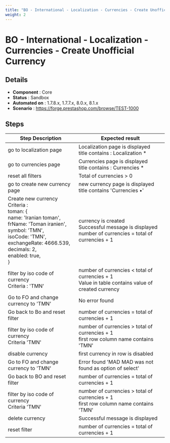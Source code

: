 ```yaml
---
title: "BO - International - Localization - Currencies - Create Unofficial Currency"
weight: 2
---
```


# BO - International - Localization - Currencies - Create Unofficial Currency
## Details
* **Component** : Core
* **Status** : Sandbox
* **Automated on** : 1.7.8.x, 1.7.7.x, 8.0.x, 8.1.x
* **Scenario** : https://forge.prestashop.com/browse/TEST-1000

## Steps
| Step Description | Expected result |
| ----- | ----- |
| go to localization page | Localization page is displayed<br>title contains : Localization * |
| go to currencies page | Currencies page is displayed<br>title contains : Currencies * |
| reset all filters | Total of currencies > 0 |
| go to create new currency page | new currency page is displayed<br>title contains 'Currencies •' |
| Create new currency<br>Criteria :<br>toman: {<br>      name: 'Iranian toman',<br>      frName: 'Toman iranien',<br>      symbol: 'TMN',<br>      isoCode: 'TMN',<br>      exchangeRate: 4666.539,<br>      decimals: 2,<br>      enabled: true,<br>    } | currency is created<br>Successful message is displayed<br>number of currencies = total of currencies + 1 |
| filter by iso code of currency<br>Criteria : 'TMN' | number of currencies < total of currencies + 1<br>Value in table contains value of created currency |
| Go to FO and change currency to 'TMN' | No error found |
| Go back to Bo and reset filter | number of currencies = total of currencies + 1 |
| filter by iso code of currency <br>Criteria 'TMN' | number of currencies > total of currencies + 1<br>first row column name contains 'TMN' |
| disable currency | first currency in row is disabled |
| Go to FO and change currency to 'TMN' | Error found 'MAD MAD was not found as option of select' |
| Go back to BO and reset filter | number of currencies = total of currencies + 1 |
| filter by iso code of currency <br>Criteria 'TMN' | number of currencies > total of currencies + 1<br>first row column name contains 'TMN' |
| delete currency | Successful message is displayed |
| reset filter | number of currencies = total of currencies + 1 |
